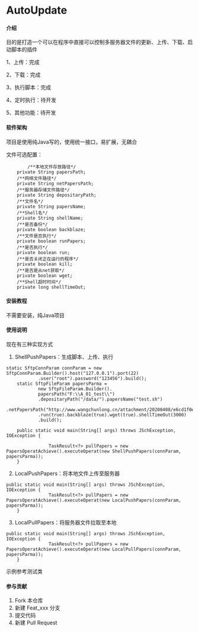# AutoUpdate

#### 介绍
目的是打造一个可以在程序中直接可以控制多服务器文件的更新、上传、下载、启动脚本的插件

1、上传：完成

2、下载：完成

3、执行脚本：完成

4、定时执行：待开发

5、其他功能：待开发


#### 软件架构
项目是使用纯Java写的，使用统一接口，易扩展，无耦合

文件可选配置：


```
        /**本地文件存放路径*/
	private String papersPath;
	/**网络文件路径*/
	private String netPapersPath;
	/**服务器存储文件路径*/
	private String depositaryPath;
	/**文件名*/
	private String papersName;
	/**Shell名*/
	private String shellName;
	/**是否备份*/
	private boolean backblaze;
	/**文件是否执行*/
	private boolean runPapers;
	/**是否执行*/
	private boolean run;
	/**是否关闭正在运行的程序*/
	private boolean kill;
	/**是否是从net获取*/
	private boolean wget;
	/**Shell超时时间*/
	private long shellTimeOut;
```


#### 安装教程
不需要安装，纯Java项目

#### 使用说明

现在有三种实现方式
1.  ShellPushPapers：生成脚本、上传、执行

```
static SftpConnParam connParam = new SftpConnParam.Builder().host("127.0.0.1").port(22)
			.user("root").password("123456").build();
	static SftpFileParam papersParma = 
			new SftpFileParam.Builder().
			papersPath("F:\\A_01_test\\")
			.depositaryPath("/data/").papersName("test.sh")
			.netPapersPath("http://www.wangchunlong.cn/attachment/20200408/e6cd1f0e8e9d424cbb2f8b1ff7001e97.jpg")
			.run(true).backblaze(true).wget(true).shellTimeOut(3000)
			.build();
	
	public static void main(String[] args) throws JSchException, IOException {
		
                TaskResult<?> pullPapers = new PapersOperatAchieve().executeOperat(new ShellPushPapers(connParam, papersParma));
	}
```

2.  LocalPushPapers：将本地文件上传至服务器

```
public static void main(String[] args) throws JSchException, IOException {
                TaskResult<?> pullPapers = new PapersOperatAchieve().executeOperat(new LocalPushPapers(connParam, papersParma));
	}
```

3.  LocalPullPapers：将服务器文件拉取至本地


```
public static void main(String[] args) throws JSchException, IOException {
                TaskResult<?> pullPapers = new PapersOperatAchieve().executeOperat(new LocalPullPapers(connParam, papersParma));
	}
```
示例参考测试类

#### 参与贡献

1.  Fork 本仓库
2.  新建 Feat_xxx 分支
3.  提交代码
4.  新建 Pull Request


